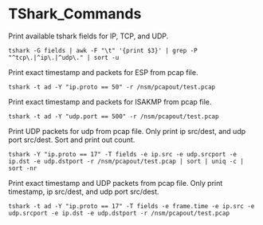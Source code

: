 # TShark_Commands

Print available tshark fields for IP, TCP, and UDP.
<pre><code>tshark -G fields | awk -F "\t" '{print $3}' | grep -P "^tcp\.|^ip\.|^udp\." | sort -u</code></pre>

Print exact timestamp and packets for ESP from pcap file.
<pre><code>tshark -t ad -Y "ip.proto == 50" -r /nsm/pcapout/test.pcap</code></pre>

Print exact timestamp and packets for ISAKMP from pcap file.
<pre><code>tshark -t ad -Y "udp.port == 500" -r /nsm/pcapout/test.pcap</code></pre>

Print UDP packets for udp from pcap file. Only print ip src/dest, and udp port src/dest. Sort and print out count.
<pre><code>tshark -Y "ip.proto == 17" -T fields -e ip.src -e udp.srcport -e ip.dst -e udp.dstport -r /nsm/pcapout/test.pcap | sort | uniq -c | sort -nr</code></pre>

Print exact timestamp and UDP packets from pcap file. Only print timestamp, ip src/dest, and udp port src/dest.
<pre><code>tshark -t ad -Y "ip.proto == 17" -T fields -e frame.time -e ip.src -e udp.srcport -e ip.dst -e udp.dstport -r /nsm/pcapout/test.pcap</code></pre>
